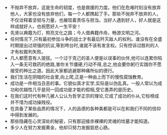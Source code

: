 - 不抛弃不放弃，这是生命的韧度，也是救援的力度。他们在危难时刻没有放弃他人，大家也没有放弃他们，每一个人都携起了手。那些不抛弃不放弃的人，不仅诠释着坚韧与力量，也展现着责任与担当。当好人遇到好人，好人就是这样成就好人，也祝愿好人一生平安！
- 先贤以典籍为灯，照亮文化之路；今人借典籍作舟，畅游文明之河。
- 任何情况下,只有最初参加斗争的战士才有最后歼灭敌人的权利。谁没有在全盛时期提出过顽强的抗议,等到垮台时,谁就不该有发言权。只有控诉过胜利的人才有权裁判失败。
- 凡人都愿意有人提拔。一个过于克己的圣人便是以误事的伙伴,他可以连累你陷入一条无可救药的绝路,害你关节僵硬,行动不得,总之,他会要你躬行实践你不愿接受的种比之道。因此大家都逃避那种痛所似的德行。
- 我们生活在阴暗的社会里,向上爬,正是一种由上而下的慢性腐蚀教育。
- 成功是一件相当丑恶的事。它貌似真才实学,实际是以伪乱真。一般人常以为成功和优越性几乎是同一回成功是才能的假相,受它愚弄的是历史。
- 在我们这时代有种几被人公认为哲学正宗的理论,它成了成功的仆从,它标榜成并不惜为成功操贱役。
- 在具备了某些品质的情况下，人的品德的各种美都是可以在和我们不同的信仰中得到发展的。
- 那些隐藏在心灵深处的秘密，只有那迎接赤裸裸的灵魂的坟墓才能知道。
- 多少人在努力发掘黄金，他却只努力发掘慈悲心肠。